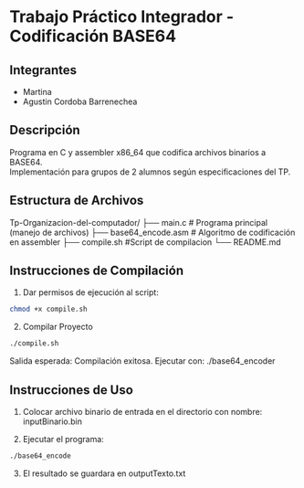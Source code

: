 # Trabajo Práctico Integrador - Codificación BASE64

## Integrantes
- Martina 
- Agustin Cordoba Barrenechea

## Descripción
Programa en C y assembler x86_64 que codifica archivos binarios a BASE64.  
Implementación para grupos de 2 alumnos según especificaciones del TP.

## Estructura de Archivos
Tp-Organizacion-del-computador/
├── main.c # Programa principal (manejo de archivos)
├── base64_encode.asm # Algoritmo de codificación en assembler
├── compile.sh #Script de compilacion
└── README.md

## Instrucciones de Compilación
1. Dar permisos de ejecución al script:
```bash
chmod +x compile.sh
```
2. Compilar Proyecto
```bash
./compile.sh
```
Salida esperada:
Compilación exitosa. Ejecutar con: ./base64_encoder

## Instrucciones de Uso
1. Colocar archivo binario de entrada en el directorio con nombre:
inputBinario.bin

2. Ejecutar el programa:
```bash
./base64_encode
```
3. El resultado se guardara en outputTexto.txt